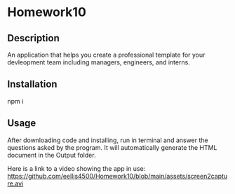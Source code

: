 # Homework10

## Description

An application that helps you create a professional template for your devleopment team including managers, engineers, and interns.

## Installation

npm i

## Usage

After downloading code and installing, run in terminal and answer the questions asked by the program. It will automatically generate the HTML document in the Output folder.

Here is a link to a video showing the app in use:
https://github.com/eellis4500/Homework10/blob/main/assets/screen2capture.avi
